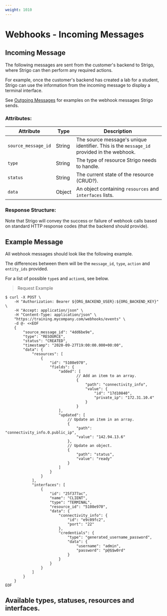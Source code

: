 ```yaml
---
weight: 1010
---
```



# Webhooks - Incoming Messages

## Incoming Message

The following messages are sent from the customer's backend to Strigo, where Strigo can then perform any required actions.

For example, once the customer's backend has created a lab for a student, Strigo can use the information from the incoming message to display a terminal interface.

See [Outgoing Messages](#webhooks-outgoing-messages) for examples on the webhook messages Strigo sends.

### Attributes:

Attribute               | Type     | Description
---------               | -------  | -------
`source_message_id`     | String   | The source message's unique identifier. This is the `message_id` provided in the webhook.
`type`                  | String   | The type of resource Strigo needs to handle.
`status`                | String   | The current state of the resource (CRUD?).
`data`                  | Object   | An object containing `resources` and `interfaces` lists.

### Response Structure:

Note that Strigo will convey the success or failure of webhook calls based on standard HTTP response codes (that the backend should provide).


## Example Message

All webhook messages should look like the following example.

The differences between them will be the `message_id`, `type`, `action` and `entity_ids` provided.

For a list of possible `type`s and `action`s, see below.


> Request Example

```shell
$ curl -X POST \
    -H "Authorization: Bearer ${ORG_BACKEND_USER}:${ORG_BACKEND_KEY}" \
    -H "Accept: application/json" \
    -H "Content-Type: application/json" \
    "https://training.mycompany.com/webhooks/events" \
    -d @- <<EOF
    {
        "source_message_id": "4dd6be9e",
        "type": "RESOURCE",
        "status": "CREATED",
        "timestamp": "2020-09-27T19:00:00.000+00:00",
        "data": {
            "resources": [
                {
                    "id": "5108e970",
                    "fields": {
                        "added": [
                                // Add an item to an array.
                                {
                                    "path": "connectivity_info",
                                    "value": {
                                        "id": "17d10840",
                                        "private_ip": "172.31.10.4"
                                    }
                                }
                        ],
                        "updated": [
                            // Update an item in an array.
                            {
                                "path": "connectivity_info.0.public_ip",
                                "value": "142.94.13.6"
                            },
                            // Update an object.
                            {
                                "path": "status",
                                "value": "ready"
                            }
                        ]
                    }
                }
            ],
            "interfaces": [
                {
                    "id": "25f377ac",
                    "name": "CLIENT",
                    "type": "TERMINAL",
                    "resource_id": "5108e970",
                    "data": {
                        "connectivity_info": {
                            "id": "e9c09fc2",
                            "port": "22"
                        },
                        "credentials": {
                            "type": "generated_username_password",
                            "data": {
                                "username": "admin",
                                "password": "p@$$w0rd"
                            }
                        }
                    }
                }
            ]
        }
    }
EOF
```

## Available types, statuses, resources and interfaces.
